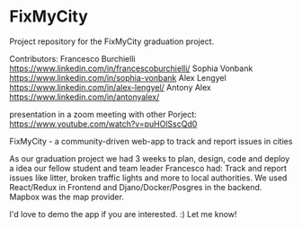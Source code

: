 # FixMyCity

Project repository for the FixMyCity graduation project. 

Contributors:
Francesco Burchielli https://www.linkedin.com/in/francescoburchielli/
Sophia Vonbank https://www.linkedin.com/in/sophia-vonbank
Alex Lengyel  https://www.linkedin.com/in/alex-lengyel/
Antony Alex https://www.linkedin.com/in/antonyalex/

presentation in a zoom meeting with other Porject: https://www.youtube.com/watch?v=puHOlSscQd0



FixMyCity - a community-driven web-app to track and report issues in cities

As our graduation project we had 3 weeks to plan, design, code and deploy a idea our fellow student and team leader Francesco had: Track and report issues like litter, broken traffic lights and more to local authorities. We used React/Redux in Frontend and Djano/Docker/Posgres in the backend. Mapbox was the map provider.

I'd love to demo the app if you are interested. :) Let me know!
